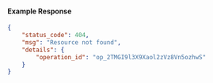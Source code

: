 <!-- Code generated for API Clients. DO NOT EDIT. -->

#### Example Response

```json
{
	"status_code": 404,
	"msg": "Resource not found",
	"details": {
		"operation_id": "op_2TMGI9l3X9Xaol2zVz8Vn5ozhwS"
	}
}
```
